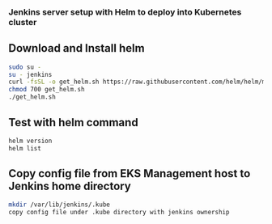 ### Jenkins server setup with Helm to deploy into Kubernetes cluster

## Download and Install helm 
```sh
sudo su -
su - jenkins
curl -fsSL -o get_helm.sh https://raw.githubusercontent.com/helm/helm/master/scripts/get-helm-3
chmod 700 get_helm.sh
./get_helm.sh
```

## Test with helm command
```sh
helm version
helm list
```

## Copy config file from EKS Management host to Jenkins home directory
```sh
mkdir /var/lib/jenkins/.kube
copy config file under .kube directory with jenkins ownership
```









